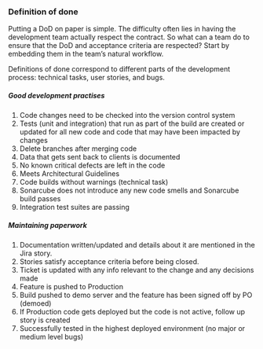 ### Definition of done
    
Putting a DoD on paper is simple. The difficulty often lies in having the development team actually respect the contract. So what can a team do to ensure that the DoD and acceptance criteria are respected? Start by embedding them in the team’s natural workflow. 

Definitions of done correspond to different parts of the development process: 
technical tasks, 
user stories, and 
bugs. 

##### Good development practises

1. Code changes need to be checked into the version control system
1. Tests (unit and integration) that run as part of the build are created or updated for all new code and code that may have been impacted by changes
1. Delete branches after merging code
1. Data that gets sent back to clients is documented
1. No known critical defects are left in the code
1. Meets Architectural Guidelines
1. Code builds without warnings (technical task)
1. Sonarcube does not introduce any new code smells and Sonarcube build passes
1. Integration test suites are passing

##### Maintaining paperwork

1. Documentation written/updated and details about it are mentioned in the Jira story.
1. Stories satisfy acceptance criteria before being closed.
1. Ticket is updated with any info relevant to the change and any decisions made
1. Feature is pushed to Production
1. Build pushed to demo server and the feature has been signed off by PO (demoed)
1. If Production code gets deployed but the code is not active, follow up story is created
1. Successfully tested in the highest deployed environment (no major or medium level bugs)
